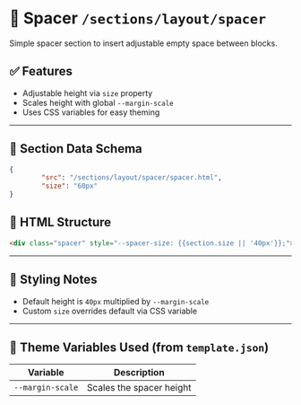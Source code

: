 # 📂 Spacer `/sections/layout/spacer`

Simple spacer section to insert adjustable empty space between blocks.

## ✅ Features

- Adjustable height via `size` property
- Scales height with global `--margin-scale`
- Uses CSS variables for easy theming

---

## 🧾 Section Data Schema

```json
{
        "src": "/sections/layout/spacer/spacer.html",
        "size": "60px"
}
```

## 🧱 HTML Structure

```html
<div class="spacer" style="--spacer-size: {{section.size || '40px'}};"></div>
```

---

## 🎨 Styling Notes

- Default height is `40px` multiplied by `--margin-scale`
- Custom `size` overrides default via CSS variable

---

## 🧩 Theme Variables Used (from `template.json`)

| Variable         | Description                  |
| ---------------- | ---------------------------- |
| `--margin-scale` | Scales the spacer height     |
